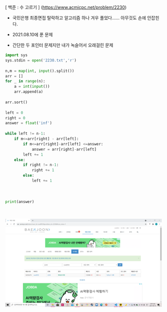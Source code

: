 [ 백준 : 수 고르기 ] (https://www.acmicpc.net/problem/2230)



- 국민은행 최종면접 탈락하고 알고리즘 하나 겨우 풀었다...... 아무것도 손에 안잡힌다.
- 2021.08.10에 푼 문제

- 간단한 두 포인터 문제지만 내가 녹슬어서 오래걸린 문제



```python
import sys
sys.stdin = open('2230.txt','r')

n,m = map(int, input().split())
arr = []
for _ in range(n):
    a = int(input())
    arr.append(a)

arr.sort()

left = 0
right = 0
answer = float('inf')

while left != n-1:
    if m<=arr[right] - arr[left]:
        if m<=arr[right]-arr[left] <=answer:
            answer = arr[right]-arr[left]
        left += 1
    else:
        if right != n-1:
            right += 1
        else:
            left += 1
        
    

print(answer)

                    

```

![20210810_214426](20210810_214426.png)